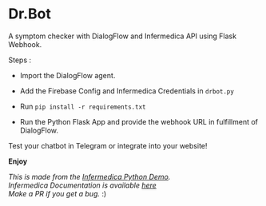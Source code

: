 # Dr.Bot

A symptom checker with DialogFlow and Infermedica API using Flask Webhook.

Steps :

* Import the DialogFlow agent.

* Add the Firebase Config and Infermedica Credentials in `drbot.py`

* Run `pip install -r requirements.txt`

* Run the Python Flask App and provide the webhook URL in fulfillment of DialogFlow.

Test your chatbot in Telegram or integrate into your website! 

**Enjoy**

*This is made from the [Infermedica Python Demo](https://github.com/infermedica/symptom-checker-chatbot-example).<br>
Infermedica Documentation is available [here](https://developer.infermedica.com/docs/introduction)<br>
Make a PR if you get a bug.* :)
